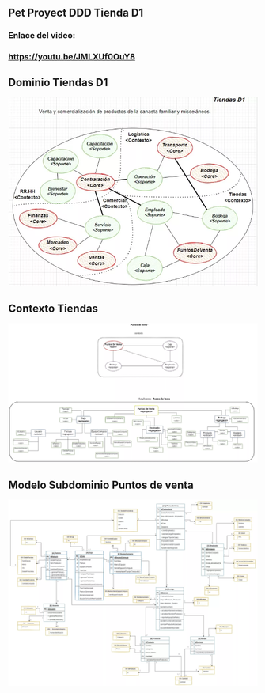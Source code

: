 
## Pet Proyect DDD Tienda D1

### Enlace del video:
### https://youtu.be/JMLXUf0OuY8

## Dominio Tiendas D1
![](./images/Dominio%20Tiendas%20D1.webp)

## Contexto Tiendas
![](./images/Contexto%20Tiendas.webp)

## Modelo Subdominio Puntos de venta
![](./images/Modelo%20Subdominio%20Puntos%20de%20venta.webp)
